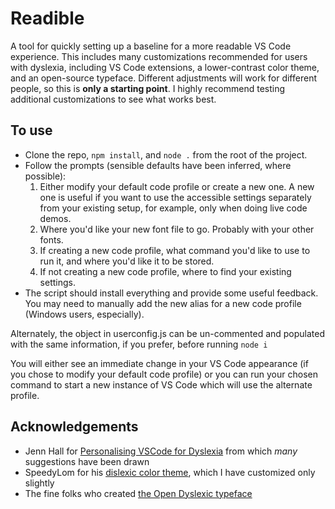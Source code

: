 # Readible

A tool for quickly setting up a baseline for a more readable VS Code experience. This includes many customizations recommended for users with dyslexia, including VS Code extensions, a lower-contrast color theme, and an open-source typeface. Different adjustments will work for different people, so this is **only a starting point**. I highly recommend testing additional customizations to see what works best.

## To use
- Clone the repo, `npm install`, and `node .` from the root of the project.
- Follow the prompts (sensible defaults have been inferred, where possible):
  1. Either modify your default code profile or create a new one. A new one is useful if you want to use the accessible settings separately from your existing setup, for example, only when doing live code demos.
  2. Where you'd like your new font file to go. Probably with your other fonts.
  3. If creating a new code profile, what command you'd like to use to run it, and where you'd like it to be stored.
  4. If not creating a new code profile, where to find your existing settings.
- The script should install everything and provide some useful feedback. You may need to manually add the new alias for a new code profile (Windows users, especially).

Alternately, the object in userconfig.js can be un-commented and populated with the same information, if you prefer, before running `node i`

You will either see an immediate change in your VS Code appearance (if you chose to modify your default code profile) or you can run your chosen command to start a new instance of VS Code which will use the alternate profile.

## Acknowledgements
- Jenn Hall for [Personalising VSCode for Dyslexia](https://jenn-hall.medium.com/personalising-vscode-for-dyslexia-60aac1a36b4d) from which _many_ suggestions have been drawn
- SpeedyLom for his [dislexic color theme](https://github.com/SpeedyLom/dislexic-vscode), which I have customized only slightly
- The fine folks who created [the Open Dyslexic typeface](https://www.opendyslexic.org/)
